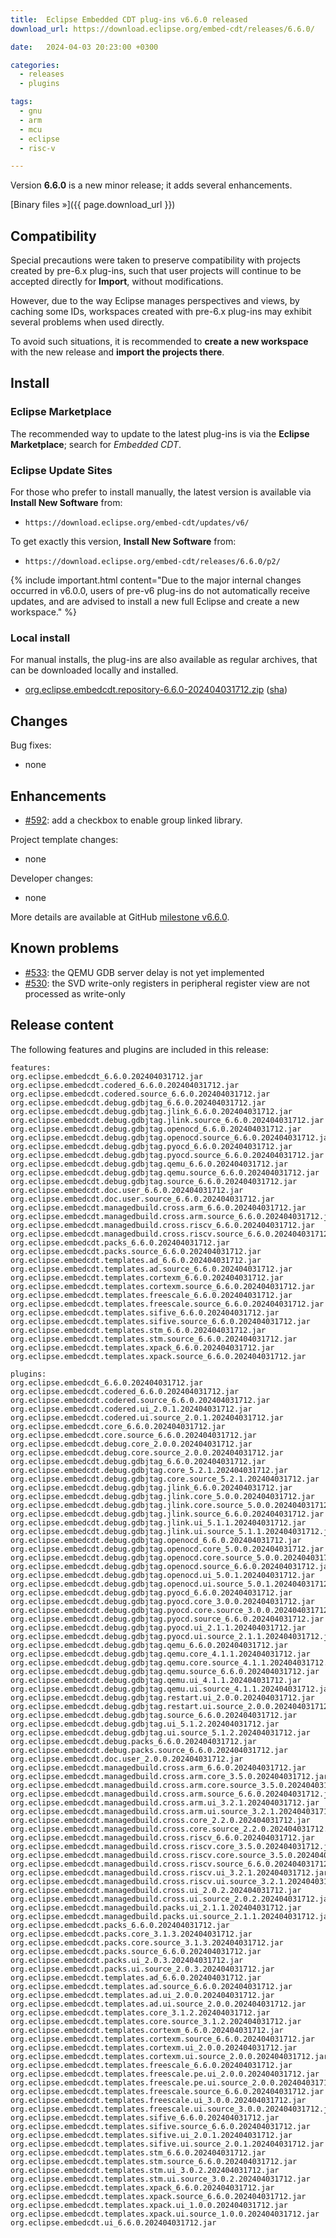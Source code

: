 ```yaml
---
title:  Eclipse Embedded CDT plug-ins v6.6.0 released
download_url: https://download.eclipse.org/embed-cdt/releases/6.6.0/

date:   2024-04-03 20:23:00 +0300

categories:
  - releases
  - plugins

tags:
  - gnu
  - arm
  - mcu
  - eclipse
  - risc-v

---
```


Version **6.6.0** is a new minor release; it adds several enhancements.

[Binary files »]({{ page.download_url }})

## Compatibility

Special precautions were taken to preserve compatibility with projects
created by pre-6.x plug-ins, such that user projects will continue to
be accepted directly for **Import**, without modifications.

However, due to the way Eclipse manages perspectives and views, by
caching some IDs, workspaces created with pre-6.x plug-ins may exhibit
several problems when used directly.

To avoid such situations, it is recommended to **create a new workspace**
with the new release and **import the projects there**.

## Install

### Eclipse Marketplace

The recommended way to update to the latest plug-ins is via the
**Eclipse Marketplace**; search for _Embedded CDT_.

### Eclipse Update Sites

For those who prefer to install manually, the latest version is available
via **Install New Software** from:

- `https://download.eclipse.org/embed-cdt/updates/v6/`

To get exactly this version, **Install New Software** from:

- `https://download.eclipse.org/embed-cdt/releases/6.6.0/p2/`

{% include important.html content="Due to the major internal changes occurred in
v6.0.0, users of pre-v6 plug-ins do not automatically receive updates,
and are advised to install a new full Eclipse and create a new
workspace." %}

### Local install

For manual installs, the plug-ins are also available as regular archives,
that can be downloaded locally and installed.

- [org.eclipse.embedcdt.repository-6.6.0-202404031712.zip](https://www.eclipse.org/downloads/download.php?file=/embed-cdt/releases/6.6.0/org.eclipse.embedcdt.repository-6.6.0-202404031712.zip)
([sha](https://www.eclipse.org/downloads/download.php?file=/embed-cdt/releases/6.6.0/org.eclipse.embedcdt.repository-6.6.0-202404031712.zip.sha))

## Changes

Bug fixes:

- none

## Enhancements

- [#592](https://github.com/eclipse-embed-cdt/eclipse-plugins/issues/592): add a checkbox to enable group linked library.

Project template changes:

- none

Developer changes:

- none

More details are available at GitHub [milestone v6.6.0](https://github.com/eclipse-embed-cdt/eclipse-plugins/milestone/35?closed=1).

## Known problems

- [#533](https://github.com/eclipse-embed-cdt/eclipse-plugins/issues/533):
  the QEMU GDB server delay is not yet implemented
- [#530](https://github.com/eclipse-embed-cdt/eclipse-plugins/issues/530):
  the SVD write-only registers in peripheral register view are not processed
  as write-only

## Release content

The following features and plugins are included in this release:

```console
features:
org.eclipse.embedcdt_6.6.0.202404031712.jar
org.eclipse.embedcdt.codered_6.6.0.202404031712.jar
org.eclipse.embedcdt.codered.source_6.6.0.202404031712.jar
org.eclipse.embedcdt.debug.gdbjtag_6.6.0.202404031712.jar
org.eclipse.embedcdt.debug.gdbjtag.jlink_6.6.0.202404031712.jar
org.eclipse.embedcdt.debug.gdbjtag.jlink.source_6.6.0.202404031712.jar
org.eclipse.embedcdt.debug.gdbjtag.openocd_6.6.0.202404031712.jar
org.eclipse.embedcdt.debug.gdbjtag.openocd.source_6.6.0.202404031712.jar
org.eclipse.embedcdt.debug.gdbjtag.pyocd_6.6.0.202404031712.jar
org.eclipse.embedcdt.debug.gdbjtag.pyocd.source_6.6.0.202404031712.jar
org.eclipse.embedcdt.debug.gdbjtag.qemu_6.6.0.202404031712.jar
org.eclipse.embedcdt.debug.gdbjtag.qemu.source_6.6.0.202404031712.jar
org.eclipse.embedcdt.debug.gdbjtag.source_6.6.0.202404031712.jar
org.eclipse.embedcdt.doc.user_6.6.0.202404031712.jar
org.eclipse.embedcdt.doc.user.source_6.6.0.202404031712.jar
org.eclipse.embedcdt.managedbuild.cross.arm_6.6.0.202404031712.jar
org.eclipse.embedcdt.managedbuild.cross.arm.source_6.6.0.202404031712.jar
org.eclipse.embedcdt.managedbuild.cross.riscv_6.6.0.202404031712.jar
org.eclipse.embedcdt.managedbuild.cross.riscv.source_6.6.0.202404031712.jar
org.eclipse.embedcdt.packs_6.6.0.202404031712.jar
org.eclipse.embedcdt.packs.source_6.6.0.202404031712.jar
org.eclipse.embedcdt.templates.ad_6.6.0.202404031712.jar
org.eclipse.embedcdt.templates.ad.source_6.6.0.202404031712.jar
org.eclipse.embedcdt.templates.cortexm_6.6.0.202404031712.jar
org.eclipse.embedcdt.templates.cortexm.source_6.6.0.202404031712.jar
org.eclipse.embedcdt.templates.freescale_6.6.0.202404031712.jar
org.eclipse.embedcdt.templates.freescale.source_6.6.0.202404031712.jar
org.eclipse.embedcdt.templates.sifive_6.6.0.202404031712.jar
org.eclipse.embedcdt.templates.sifive.source_6.6.0.202404031712.jar
org.eclipse.embedcdt.templates.stm_6.6.0.202404031712.jar
org.eclipse.embedcdt.templates.stm.source_6.6.0.202404031712.jar
org.eclipse.embedcdt.templates.xpack_6.6.0.202404031712.jar
org.eclipse.embedcdt.templates.xpack.source_6.6.0.202404031712.jar

plugins:
org.eclipse.embedcdt_6.6.0.202404031712.jar
org.eclipse.embedcdt.codered_6.6.0.202404031712.jar
org.eclipse.embedcdt.codered.source_6.6.0.202404031712.jar
org.eclipse.embedcdt.codered.ui_2.0.1.202404031712.jar
org.eclipse.embedcdt.codered.ui.source_2.0.1.202404031712.jar
org.eclipse.embedcdt.core_6.6.0.202404031712.jar
org.eclipse.embedcdt.core.source_6.6.0.202404031712.jar
org.eclipse.embedcdt.debug.core_2.0.0.202404031712.jar
org.eclipse.embedcdt.debug.core.source_2.0.0.202404031712.jar
org.eclipse.embedcdt.debug.gdbjtag_6.6.0.202404031712.jar
org.eclipse.embedcdt.debug.gdbjtag.core_5.2.1.202404031712.jar
org.eclipse.embedcdt.debug.gdbjtag.core.source_5.2.1.202404031712.jar
org.eclipse.embedcdt.debug.gdbjtag.jlink_6.6.0.202404031712.jar
org.eclipse.embedcdt.debug.gdbjtag.jlink.core_5.0.0.202404031712.jar
org.eclipse.embedcdt.debug.gdbjtag.jlink.core.source_5.0.0.202404031712.jar
org.eclipse.embedcdt.debug.gdbjtag.jlink.source_6.6.0.202404031712.jar
org.eclipse.embedcdt.debug.gdbjtag.jlink.ui_5.1.1.202404031712.jar
org.eclipse.embedcdt.debug.gdbjtag.jlink.ui.source_5.1.1.202404031712.jar
org.eclipse.embedcdt.debug.gdbjtag.openocd_6.6.0.202404031712.jar
org.eclipse.embedcdt.debug.gdbjtag.openocd.core_5.0.0.202404031712.jar
org.eclipse.embedcdt.debug.gdbjtag.openocd.core.source_5.0.0.202404031712.jar
org.eclipse.embedcdt.debug.gdbjtag.openocd.source_6.6.0.202404031712.jar
org.eclipse.embedcdt.debug.gdbjtag.openocd.ui_5.0.1.202404031712.jar
org.eclipse.embedcdt.debug.gdbjtag.openocd.ui.source_5.0.1.202404031712.jar
org.eclipse.embedcdt.debug.gdbjtag.pyocd_6.6.0.202404031712.jar
org.eclipse.embedcdt.debug.gdbjtag.pyocd.core_3.0.0.202404031712.jar
org.eclipse.embedcdt.debug.gdbjtag.pyocd.core.source_3.0.0.202404031712.jar
org.eclipse.embedcdt.debug.gdbjtag.pyocd.source_6.6.0.202404031712.jar
org.eclipse.embedcdt.debug.gdbjtag.pyocd.ui_2.1.1.202404031712.jar
org.eclipse.embedcdt.debug.gdbjtag.pyocd.ui.source_2.1.1.202404031712.jar
org.eclipse.embedcdt.debug.gdbjtag.qemu_6.6.0.202404031712.jar
org.eclipse.embedcdt.debug.gdbjtag.qemu.core_4.1.1.202404031712.jar
org.eclipse.embedcdt.debug.gdbjtag.qemu.core.source_4.1.1.202404031712.jar
org.eclipse.embedcdt.debug.gdbjtag.qemu.source_6.6.0.202404031712.jar
org.eclipse.embedcdt.debug.gdbjtag.qemu.ui_4.1.1.202404031712.jar
org.eclipse.embedcdt.debug.gdbjtag.qemu.ui.source_4.1.1.202404031712.jar
org.eclipse.embedcdt.debug.gdbjtag.restart.ui_2.0.0.202404031712.jar
org.eclipse.embedcdt.debug.gdbjtag.restart.ui.source_2.0.0.202404031712.jar
org.eclipse.embedcdt.debug.gdbjtag.source_6.6.0.202404031712.jar
org.eclipse.embedcdt.debug.gdbjtag.ui_5.1.2.202404031712.jar
org.eclipse.embedcdt.debug.gdbjtag.ui.source_5.1.2.202404031712.jar
org.eclipse.embedcdt.debug.packs_6.6.0.202404031712.jar
org.eclipse.embedcdt.debug.packs.source_6.6.0.202404031712.jar
org.eclipse.embedcdt.doc.user_2.0.0.202404031712.jar
org.eclipse.embedcdt.managedbuild.cross.arm_6.6.0.202404031712.jar
org.eclipse.embedcdt.managedbuild.cross.arm.core_3.5.0.202404031712.jar
org.eclipse.embedcdt.managedbuild.cross.arm.core.source_3.5.0.202404031712.jar
org.eclipse.embedcdt.managedbuild.cross.arm.source_6.6.0.202404031712.jar
org.eclipse.embedcdt.managedbuild.cross.arm.ui_3.2.1.202404031712.jar
org.eclipse.embedcdt.managedbuild.cross.arm.ui.source_3.2.1.202404031712.jar
org.eclipse.embedcdt.managedbuild.cross.core_2.2.0.202404031712.jar
org.eclipse.embedcdt.managedbuild.cross.core.source_2.2.0.202404031712.jar
org.eclipse.embedcdt.managedbuild.cross.riscv_6.6.0.202404031712.jar
org.eclipse.embedcdt.managedbuild.cross.riscv.core_3.5.0.202404031712.jar
org.eclipse.embedcdt.managedbuild.cross.riscv.core.source_3.5.0.202404031712.jar
org.eclipse.embedcdt.managedbuild.cross.riscv.source_6.6.0.202404031712.jar
org.eclipse.embedcdt.managedbuild.cross.riscv.ui_3.2.1.202404031712.jar
org.eclipse.embedcdt.managedbuild.cross.riscv.ui.source_3.2.1.202404031712.jar
org.eclipse.embedcdt.managedbuild.cross.ui_2.0.2.202404031712.jar
org.eclipse.embedcdt.managedbuild.cross.ui.source_2.0.2.202404031712.jar
org.eclipse.embedcdt.managedbuild.packs.ui_2.1.1.202404031712.jar
org.eclipse.embedcdt.managedbuild.packs.ui.source_2.1.1.202404031712.jar
org.eclipse.embedcdt.packs_6.6.0.202404031712.jar
org.eclipse.embedcdt.packs.core_3.1.3.202404031712.jar
org.eclipse.embedcdt.packs.core.source_3.1.3.202404031712.jar
org.eclipse.embedcdt.packs.source_6.6.0.202404031712.jar
org.eclipse.embedcdt.packs.ui_2.0.3.202404031712.jar
org.eclipse.embedcdt.packs.ui.source_2.0.3.202404031712.jar
org.eclipse.embedcdt.templates.ad_6.6.0.202404031712.jar
org.eclipse.embedcdt.templates.ad.source_6.6.0.202404031712.jar
org.eclipse.embedcdt.templates.ad.ui_2.0.0.202404031712.jar
org.eclipse.embedcdt.templates.ad.ui.source_2.0.0.202404031712.jar
org.eclipse.embedcdt.templates.core_3.1.2.202404031712.jar
org.eclipse.embedcdt.templates.core.source_3.1.2.202404031712.jar
org.eclipse.embedcdt.templates.cortexm_6.6.0.202404031712.jar
org.eclipse.embedcdt.templates.cortexm.source_6.6.0.202404031712.jar
org.eclipse.embedcdt.templates.cortexm.ui_2.0.0.202404031712.jar
org.eclipse.embedcdt.templates.cortexm.ui.source_2.0.0.202404031712.jar
org.eclipse.embedcdt.templates.freescale_6.6.0.202404031712.jar
org.eclipse.embedcdt.templates.freescale.pe.ui_2.0.0.202404031712.jar
org.eclipse.embedcdt.templates.freescale.pe.ui.source_2.0.0.202404031712.jar
org.eclipse.embedcdt.templates.freescale.source_6.6.0.202404031712.jar
org.eclipse.embedcdt.templates.freescale.ui_3.0.0.202404031712.jar
org.eclipse.embedcdt.templates.freescale.ui.source_3.0.0.202404031712.jar
org.eclipse.embedcdt.templates.sifive_6.6.0.202404031712.jar
org.eclipse.embedcdt.templates.sifive.source_6.6.0.202404031712.jar
org.eclipse.embedcdt.templates.sifive.ui_2.0.1.202404031712.jar
org.eclipse.embedcdt.templates.sifive.ui.source_2.0.1.202404031712.jar
org.eclipse.embedcdt.templates.stm_6.6.0.202404031712.jar
org.eclipse.embedcdt.templates.stm.source_6.6.0.202404031712.jar
org.eclipse.embedcdt.templates.stm.ui_3.0.2.202404031712.jar
org.eclipse.embedcdt.templates.stm.ui.source_3.0.2.202404031712.jar
org.eclipse.embedcdt.templates.xpack_6.6.0.202404031712.jar
org.eclipse.embedcdt.templates.xpack.source_6.6.0.202404031712.jar
org.eclipse.embedcdt.templates.xpack.ui_1.0.0.202404031712.jar
org.eclipse.embedcdt.templates.xpack.ui.source_1.0.0.202404031712.jar
org.eclipse.embedcdt.ui_6.6.0.202404031712.jar
```

